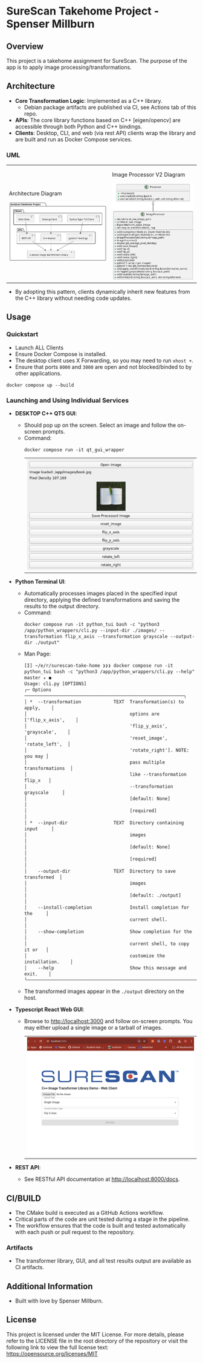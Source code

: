 # SureScan Takehome Project - Spenser Millburn

## Overview
This project is a takehome assignment for SureScan. The purpose of the app is to apply image processing/transformations.

## Architecture
- **Core Transformation Logic**: Implemented as a C++ library.
  - Debian package artifacts are published via CI, see Actions tab of this repo.
- **APIs**: The core library functions based on C++ [eigen/opencv] are accessible through both Python and C++ bindings.
- **Clients**: Desktop, CLI, and web (via rest API) clients wrap the library and are built and run as Docker Compose services.

### UML
<table align="center">
  <tr>
    <td>
      <p>Architecture Diagram</p>
      <img src="./docs/assets/Architecture.svg" alt="Architecture Diagram">
    </td>
    <td>
      <p>Image Processor V2 Diagram</p>
      <img src="./docs/assets/ImageProcessorV2.svg" alt="Image Processor V2 Diagram">
    </td>
  </tr>
</table>

- By adopting this pattern, clients dynamically inherit new features from the C++ library without needing code updates.

## Usage

### Quickstart
- Launch ALL Clients
- Ensure Docker Compose is installed.
- The desktop client uses X Forwarding, so you may need to run `xhost +`.
- Ensure that ports `8000` and `3000` are open and not blocked/binded to by other applications.

```
docker compose up --build
```

### Launching and Using Individual Services
- **DESKTOP C++ QT5 GUI**:
  - Should pop up on the screen. Select an image and follow the on-screen prompts.
  - Command:
    ```
    docker compose run -it qt_gui_wrapper
    ```
    <table align="center">
      <tr>
        <td><img src="./docs/assets/QT_GUI.png" alt="QT GUI"></td>
      </tr>
    </table>

- **Python Terminal UI**:
  - Automatically processes images placed in the specified input directory, applying the defined transformations and saving the results to the output directory.
  - Command:
    ```shell
    docker compose run -it python_tui bash -c "python3 /app/python_wrappers/cli.py --input-dir ./images/ --transformation flip_x_axis --transformation grayscale --output-dir ./output"
    ```
  - Man Page:
    ```
    [I] ~/e/r/surescan-take-home ❯❯❯ docker compose run -it python_tui bash -c "python3 /app/python_wrappers/cli.py --help"                          master ✭ ◼
    Usage: cli.py [OPTIONS]
    ╭─ Options ───────────────────────────────────────────────────────────╮
    │ *  --transformation            TEXT  Transformation(s) to apply,    │
    │                                      options are ['flip_x_axis',    │
    │                                      'flip_y_axis', 'grayscale',    │
    │                                      'reset_image', 'rotate_left',  │
    │                                      'rotate_right']. NOTE: you may │
    │                                      pass multiple transformations  │
    │                                      like --transformation flip_x   │
    │                                      --transformation grayscale     │
    │                                      [default: None]                │
    │                                      [required]                     │
    │ *  --input-dir                 TEXT  Directory containing input     │
    │                                      images                         │
    │                                      [default: None]                │
    │                                      [required]                     │
    │    --output-dir                TEXT  Directory to save transformed  │
    │                                      images                         │
    │                                      [default: ./output]            │
    │    --install-completion              Install completion for the     │
    │                                      current shell.                 │
    │    --show-completion                 Show completion for the        │
    │                                      current shell, to copy it or   │
    │                                      customize the installation.    │
    │    --help                            Show this message and exit.    │
    ╰─────────────────────────────────────────────────────────────────────╯
    ```
  - The transformed images appear in the `./output` directory on the host.

- **Typescript React Web GUI**:
  - Browse to [http://localhost:3000](http://localhost:3000) and follow on-screen prompts. You may either upload a single image or a tarball of images.
    <table align="center">
      <tr>
        <td><img src="./docs/assets/webgui.png" alt="Web GUI"></td>
      </tr>
    </table>

- **REST API**:
  - See RESTful API documentation at [http://localhost:8000/docs](http://localhost:8000/docs).

## CI/BUILD
- The CMake build is executed as a GitHub Actions workflow.
- Critical parts of the code are unit tested during a stage in the pipeline.
- The workflow ensures that the code is built and tested automatically with each push or pull request to the repository.

### Artifacts
- The transformer library, GUI, and all test results output are available as CI artifacts.

## Additional Information
- Built with love by Spenser Millburn.

## License
This project is licensed under the MIT License. For more details, please refer to the LICENSE file in the root directory of the repository or visit the following link to view the full license text: https://opensource.org/licenses/MIT
